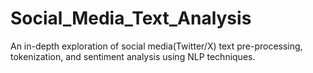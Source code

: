 # Social_Media_Text_Analysis
An in-depth exploration of social media(Twitter/X) text pre-processing, tokenization, and sentiment analysis using NLP techniques.
